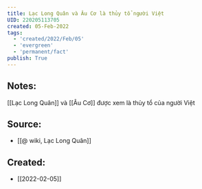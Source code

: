 ```yaml
---
title: Lạc Long Quân và Âu Cơ là thủy tổ người Việt
UID: 220205113705
created: 05-Feb-2022
tags:
  - 'created/2022/Feb/05'
  - 'evergreen'
  - 'permanent/fact'
publish: True
---
```

## Notes:
[[Lạc Long Quân]] và [[Âu Cơ]] được xem là thủy tổ của người Việt

## Source:
- [[@ wiki, Lạc Long Quân]]



## Created:
- [[2022-02-05]]
